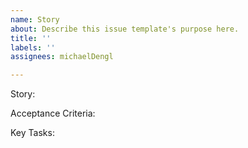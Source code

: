 ```yaml
---
name: Story
about: Describe this issue template's purpose here.
title: ''
labels: ''
assignees: michaelDengl

---
```


Story:

Acceptance Criteria:

Key Tasks:
